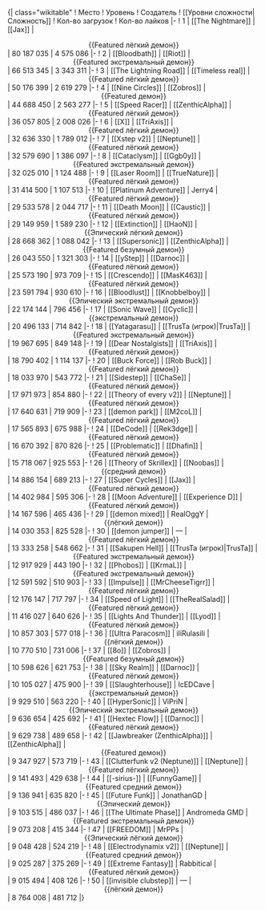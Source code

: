 {| class="wikitable"
! Место
! Уровень
! Создатель
! [[Уровни сложности|Сложность]]
! Кол-во загрузок
! Кол-во лайков
|-
! 1
| [[The Nightmare]]
| [[Jax]]
| <center>{{Featured лёгкий демон}}</center>
| 80 187 035
| 4 575 086
|-
! 2
| [[Bloodbath]]
| [[Riot]]
| <center>{{Featured экстремальный демон}}</center>
| 66 513 345
| 3 343 311
|-
! 3
| [[The Lightning Road]]
| [[Timeless real]]
| <center>{{Featured лёгкий демон}}</center>
| 50 176 399
| 2 619 279
|-
! 4
| [[Nine Circles]]
| [[Zobros]]
| <center>{{Featured демон}}</center>
| 44 688 450
| 2 563 277
|-
! 5
| [[Speed Racer]]
| [[ZenthicAlpha]]
| <center>{{Featured лёгкий демон}}</center>
| 36 057 805
| 2 008 026
|-
! 6
| [[X]]
| [[TriAxis]]
| <center>{{Featured лёгкий демон}}</center>
| 32 636 330
| 1 789 012
|-
! 7
| [[Xstep v2]]
| [[Neptune]]
| <center>{{Featured лёгкий демон}}</center>
| 32 579 690
| 1 386 097
|-
! 8
| [[Cataclysm]]
| [[Ggb0y]]
| <center>{{Featured экстремальный демон}}</center>
| 32 025 010
| 1 124 488
|-
! 9
| [[Laser Room]]
| [[TrueNature]]
| <center>{{Featured лёгкий демон}}</center>
| 31 414 500
| 1 107 513
|-
! 10
| [[Platinum Adventure]]
| Jerry4
| <center>{{Featured лёгкий демон}}</center>
| 29 533 578
| 2 044 717
|-
! 11
| [[Death Moon]]
| [[Caustic]]
| <center>{{Featured лёгкий демон}}</center>
| 29 149 959
| 1 589 230
|-
! 12
| [[Extinction]]
| [[HaoN]]
| <center>{{Эпический лёгкий демон}}</center>
| 28 668 362
| 1 088 042
|-
! 13
| [[Supersonic]]
| [[ZenthicAlpha]]
| <center>{{Featured безумный демон}}</center>
| 26 043 550
| 1 321 303
|-
! 14
| [[yStep]]
| [[Darnoc]]
| <center>{{Featured лёгкий демон}}</center>
| 25 573 190
| 973 709
|-
! 15
| [[Crescendo]]
| [[MasK463]]
| <center>{{Featured лёгкий демон}}</center>
| 23 591 794
| 930 610
|-
! 16
| [[Bloodlust]]
| [[Knobbelboy]]
| <center>{{Эпический экстремальный демон}}</center>
| 22 174 144
| 796 456
|-
! 17
| [[Sonic Wave]]
| [[Cyclic]]
| <center>{{экстремальный демон}}</center>
| 20 496 133
| 714 842
|-
! 18
| [[Yatagarasu]]
| [[TrusTa (игрок)|TrusTa]]
| <center>{{Featured экстремальный демон}}</center>
| 19 967 695
| 849 148
|-
! 19
| [[Dear Nostalgists]]
| [[TriAxis]]
| <center>{{Featured лёгкий демон}}</center>
| 18 790 402
| 1 114 137
|-
! 20
| [[Buck Force]]
| [[Rob Buck]]
| <center>{{Featured лёгкий демон}}</center>
| 18 033 970
| 543 772
|-
! 21
| [[Sidestep]]
| [[ChaSe]]
| <center>{{Featured лёгкий демон}}</center>
| 17 971 973
| 854 880
|-
! 22
| [[Theory of every v2]]
| [[Neptune]]
| <center>{{Featured лёгкий демон}}</center>
| 17 640 631
| 719 909
|-
! 23
| [[demon park]]
| [[M2coL]]
| <center>{{Featured лёгкий демон}}</center>
| 17 565 893
| 675 988
|-
! 24
| [[DeCode]]
| [[Rek3dge]]
| <center>{{Featured лёгкий демон}}</center>
| 16 670 392
| 870 826
|-
! 25
| [[Problematic]]
| [[Dhafin]]
| <center>{{Featured лёгкий демон}}</center>
| 15 718 067
| 925 553
|-
! 26
| [[Theory of Skrillex]]
| [[Noobas]]
| <center>{{средний демон}}</center>
| 14 886 154
| 689 213
|-
! 27
| [[Super Cycles]]
| [[Jax]]
| <center>{{Featured лёгкий демон}}</center>
| 14 402 984
| 595 306
|-
! 28
| [[Moon Adventure]]
| [[Experience D]]
| <center>{{Featured лёгкий демон}}</center>
| 14 167 596
| 465 436
|-
! 29
| [[demon mixed]]
| RealOggY
| <center>{{лёгкий демон}}</center>
| 14 030 353
| 825 528
|-
! 30
| [[demon jumper]]
| —
| <center>{{Featured лёгкий демон}}</center>
| 13 333 258
| 548 662
|-
! 31
| [[Sakupen Hell]]
| [[TrusTa (игрок)|TrusTa]]
| <center>{{Featured экстремальный демон}}</center>
| 12 917 929
| 443 190
|-
! 32
| [[Phobos]]
| [[KrmaL]]
| <center>{{Featured экстремальный демон}}</center>
| 12 591 592
| 510 903
|-
! 33
| [[Impulse]]
| [[MrCheeseTigrr]]
| <center>{{Featured лёгкий демон}}</center>
| 12 176 147
| 717 797
|-
! 34
| [[Speed of Light]]
| [[TheRealSalad]]
| <center>{{Featured лёгкий демон}}</center>
| 11 416 027
| 640 626
|-
! 35
| [[Lights And Thunder]]
| [[Lyod]]
| <center>{{Featured лёгкий демон}}</center>
| 10 857 303
| 577 018
|-
! 36
| [[Ultra Paracosm]]
| iIiRulasiIi
| <center>{{лёгкий демон}}</center>
| 10 770 510
| 731 006
|-
! 37
| [[8o]]
| [[Zobros]]
| <center>{{Featured безумный демон}}</center>
| 10 598 626
| 621 753
|-
! 38
| [[Sky Realm]]
| [[Darnoc]]
| <center>{{Featured лёгкий демон}}</center>
| 10 105 027
| 475 900
|-
! 39
| [[Slaughterhouse]]
| IcEDCave
| <center>{{экстремальный демон}}</center>
| 9 929 510
| 563 220
|-
! 40
| [[HyperSonic]]
| ViPriN
| <center>{{Эпический экстремальный демон}}</center>
| 9 636 654
| 425 692
|-
! 41
| [[Hextec Flow]]
| [[Darnoc]]
| <center>{{Featured лёгкий демон}}</center>
| 9 629 738
| 489 658
|-
! 42
| [[Jawbreaker (ZenthicAlpha)]]
| [[ZenthicAlpha]]
| <center>{{Featured демон}}</center>
| 9 347 927
| 573 719
|-
! 43
| [[Clutterfunk v2 (Neptune)]]
| [[Neptune]]
| <center>{{Featured лёгкий демон}}</center>
| 9 141 493
| 429 638
|-
! 44
| [[-sirius-]]
| [[FunnyGame]]
| <center>{{Featured средний демон}}</center>
| 9 136 941
| 635 820
|-
! 45
| [[Future Funk]]
| JonathanGD
| <center>{{Эпический демон}}</center>
| 9 103 515
| 486 037
|-
! 46
| [[The Ultimate Phase]]
| Andromeda GMD
| <center>{{Featured экстремальный демон}}</center>
| 9 073 208
| 415 344
|-
! 47
| [[FREEDOM]]
| MrPPs
| <center>{{Эпический лёгкий демон}}</center>
| 9 048 428
| 524 219
|-
! 48
| [[Electrodynamix v2]]
| [[Neptune]]
| <center>{{Featured средний демон}}</center>
| 9 025 287
| 375 269
|-
! 49
| [[Extreme Fantasy]]
| Rabbitical
| <center>{{Featured лёгкий демон}}</center>
| 9 015 494
| 408 126
|-
! 50
| [[invisible clubstep]]
| —
| <center>{{лёгкий демон}}</center>
| 8 764 008
| 481 712
|}